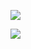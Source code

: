   ![](https://komarev.com/ghpvc/?username=SURV1VALH0RROR&color=ff0000)

![](https://file.garden/ZmtEuA_82UkbgtiL/my%20friends%20png.png)

